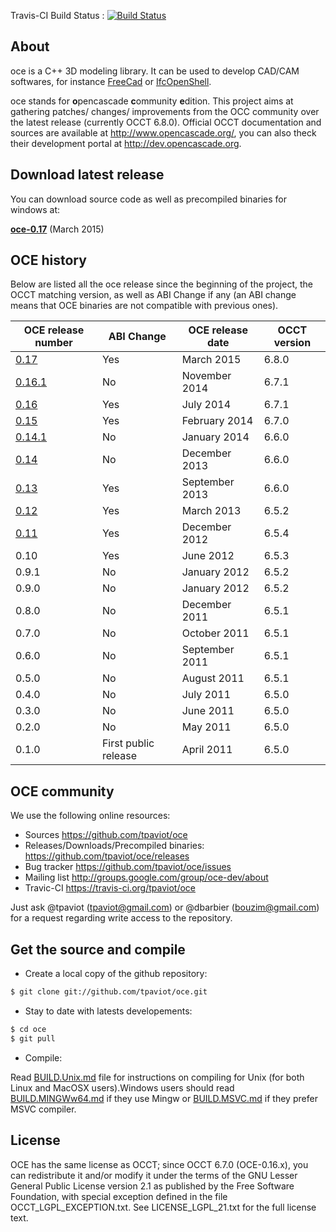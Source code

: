Travis-CI Build Status :
[![Build Status](https://travis-ci.org/tpaviot/oce.png?branch=master)](https://travis-ci.org/tpaviot/oce)

## About

oce is a C++ 3D modeling library. It can be used to develop CAD/CAM softwares, for instance [FreeCad](http://www.freecadweb.org/) or [IfcOpenShell](http://www.ifcopenshell.org/).

oce stands for **o**pencascade **c**ommunity **e**dition. This project aims at gathering patches/ changes/ improvements from the OCC community over the latest release (currently OCCT 6.8.0). Official OCCT documentation and sources are available at http://www.opencascade.org/, you can also theck their development portal at http://dev.opencascade.org. 

## Download latest release

You can download source code as well as precompiled binaries for windows at:

**[oce-0.17](https://github.com/tpaviot/oce/releases/tag/OCE-0.17)** (March 2015)

## OCE history

Below are listed all the oce release since the beginning of the project, the OCCT matching version, as well as ABI Change if any (an ABI change means that OCE binaries are not compatible with previous ones).

| OCE release number | ABI Change | OCE release date | OCCT version |
| ------------- | ------------- |  ------------- |------------- |
| [0.17](https://github.com/tpaviot/oce/releases/tag/OCE-0.17)  | Yes | March 2015 | 6.8.0 |
| [0.16.1](https://github.com/tpaviot/oce/releases/tag/OCE-0.16.1) | No | November 2014 | 6.7.1 |
| [0.16](https://github.com/tpaviot/oce/releases/tag/OCE-0.16) | Yes | July 2014 | 6.7.1 |
| [0.15](https://github.com/tpaviot/oce/releases/tag/OCE-0.15) | Yes | February 2014 | 6.7.0 |
| [0.14.1](https://github.com/tpaviot/oce/releases/tag/OCE-0.14.1) | No | January 2014 | 6.6.0 |
| [0.14](https://github.com/tpaviot/oce/releases/tag/OCE-0.14) | No | December 2013 | 6.6.0 |
| [0.13](https://github.com/tpaviot/oce/releases/tag/OCE-0.13) | Yes | September 2013 | 6.6.0 |
| [0.12](https://code.google.com/p/oce-binaries/downloads/list) | Yes | March 2013 | 6.5.2 |
| [0.11](https://code.google.com/p/oce-binaries/downloads/list)| Yes | December 2012 | 6.5.4 |
| 0.10 | Yes | June 2012 | 6.5.3 |
| 0.9.1 | No | January 2012 | 6.5.2 |
| 0.9.0 | No | January 2012 | 6.5.2 |
| 0.8.0 | No | December 2011 | 6.5.1 |
| 0.7.0 | No | October 2011 | 6.5.1 |
| 0.6.0 | No | September 2011 | 6.5.1 |
| 0.5.0 | No | August 2011 | 6.5.1 |
| 0.4.0 | No | July 2011 | 6.5.0 |
| 0.3.0 | No | June 2011 | 6.5.0 |
| 0.2.0 | No | May 2011 | 6.5.0 |
| 0.1.0 |  First public release | April 2011 | 6.5.0 |

## OCE community

We use the following online resources:
  * Sources
       https://github.com/tpaviot/oce
  * Releases/Downloads/Precompiled binaries:
       https://github.com/tpaviot/oce/releases
  * Bug tracker
       https://github.com/tpaviot/oce/issues
  * Mailing list
       http://groups.google.com/group/oce-dev/about
  * Travic-CI
       https://travis-ci.org/tpaviot/oce

Just ask @tpaviot (tpaviot@gmail.com) or @dbarbier (bouzim@gmail.com) for a
request regarding write access to the repository.

## Get the source and compile
 
  * Create a local copy of the github repository:
``` bash
$ git clone git://github.com/tpaviot/oce.git
```
  * Stay to date with latests developements:

``` bash
$ cd oce
$ git pull
```
  * Compile:

Read [BUILD.Unix.md](BUILD.Unix.md) file for instructions on compiling for Unix (for both Linux and MacOSX users).Windows users should read [BUILD.MINGWw64.md](BUILD.MINGWw64.md) if they use Mingw or [BUILD.MSVC.md](BUILD.MSVC.md) if they prefer MSVC compiler.

## License

OCE has the same license as OCCT; since OCCT 6.7.0 (OCE-0.16.x), you can redistribute it and/or modify it under the terms of the GNU Lesser General Public License version 2.1 as published by the Free Software Foundation, with special exception defined in the file OCCT_LGPL_EXCEPTION.txt. See LICENSE_LGPL_21.txt for the full license text.
